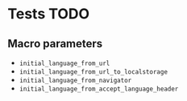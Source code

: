 # Tests TODO

## Macro parameters

- `initial_language_from_url`
- `initial_language_from_url_to_localstorage`
- `initial_language_from_navigator`
- `initial_language_from_accept_language_header`
